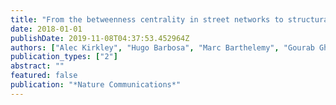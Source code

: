 ```yaml
---
title: "From the betweenness centrality in street networks to structural invariants in random planar graphs"
date: 2018-01-01
publishDate: 2019-11-08T04:37:53.452964Z
authors: ["Alec Kirkley", "Hugo Barbosa", "Marc Barthelemy", "Gourab Ghoshal"]
publication_types: ["2"]
abstract: ""
featured: false
publication: "*Nature Communications*"
---
```


